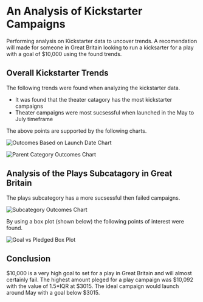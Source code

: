 # An Analysis of Kickstarter Campaigns

Performing analysis on Kickstarter data to uncover trends.
A recomendation will made for someone in Great Britain looking to run a kicksarter for a play with a goal of $10,000 using the found trends.

## Overall Kickstarter Trends

The following trends were found when analyzing the kickstarter data.
* It was found that the theater catagory has the most kickstarter campaigns
* Theater campaigns were most sucsessful when launched in the May to July timeframe

The above points are supported by the following charts.

![Outcomes Based on Launch Date Chart](https://user-images.githubusercontent.com/112432610/193865490-068993b6-a8b9-4c0c-a865-f9fce3cf35a7.png)

![Parent Category Outcomes Chart](https://user-images.githubusercontent.com/112432610/193865661-1237e538-9863-487a-834f-9925c47fc1fc.png)

## Analysis of the Plays Subcatagory in Great Britain 

The plays subcategory has a more sucsessful then failed campaigns. 

![Subcategory Outcomes Chart](https://user-images.githubusercontent.com/112432610/193865768-6af88037-8e37-434a-b474-4925ba884bf4.png)

By using a box plot (shown below) the following points of interest were found.

![Goal vs Pledged Box Plot](https://user-images.githubusercontent.com/112432610/193865881-d30e1f94-2874-42fb-a9b6-ab7ed430744d.png)

## Conclusion

$10,000 is a very high goal to set for a play in Great Britain and will almost certainly fail. The highest amount pleged for a play campaign was $10,092 with the value of 1.5*IQR at $3015. The ideal campaign would launch around May with a goal below $3015.
